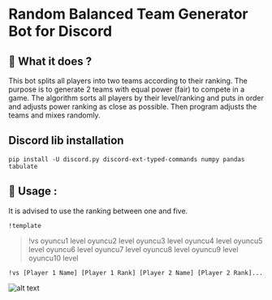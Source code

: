 # Random Balanced Team Generator Bot for Discord

## :ghost: What it does ?  
This bot splits all players into two teams according to their ranking. The purpose is to generate 2 teams with equal power (fair) to compete in a game.
The algorithm sorts all players by their level/ranking and puts in order and adjusts power ranking as close as possible. Then program adjusts the teams and mixes randomly.

## Discord lib installation
```console
pip install -U discord.py discord-ext-typed-commands numpy pandas tabulate
```

## :wrench: Usage :

It is advised to use the ranking between one and five.

```
!template 
```
> !vs
> oyuncu1 level
> oyuncu2 level
> oyuncu3 level
> oyuncu4 level
> oyuncu5 level
> oyuncu6 level
> oyuncu7 level
> oyuncu8 level
> oyuncu9 level
> oyuncu10 level

```
!vs [Player 1 Name] [Player 1 Rank] [Player 2 Name] [Player 2 Rank]...
```

![alt text](https://i.imgur.com/fmIvlTk.png)

